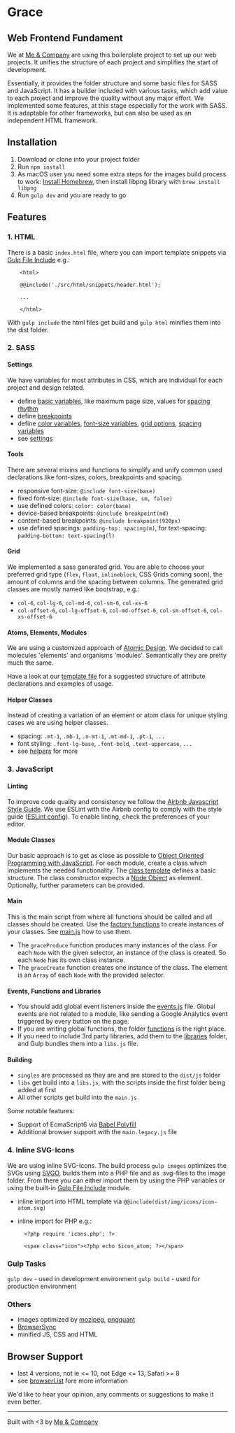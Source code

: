 # Grace
## Web Frontend Fundament

We at [Me & Company](https://me-company.de) are using this boilerplate project to set up our web projects. It unifies the structure of each project and simplifies the start of development.

Essentially, it provides the folder structure and some basic files for SASS and JavaScript. It has a builder included with various tasks, which add value to each project and improve the quality without any major effort. We implemented some features, at this stage especially for the work with SASS. It is adaptable for other frameworks, but can also be used as an independent HTML framework.

## Installation

1. Download or clone into your project folder
2. Run ``npm install``
3. As macOS user you need some extra steps for the images build process to work: [Install Homebrew](https://brew.sh/), then install libpng library with ``brew install libpng``
4. Run ``gulp dev`` and you are ready to go


## Features

### 1. HTML

There is a basic ``index.html`` file, where you can import template snippets via [Gulp File Include](https://www.npmjs.com/package/gulp-file-include) e.g.:

        <html>

        @@include('./src/html/snippets/header.html');

        ...

        </html>

With ``gulp include`` the html files get build and ``gulp html`` minifies them into the dist folder.

### 2. SASS

#### Settings

We have variables for most attributes in CSS, which are individual for each project and design related.

* define [basic variables](/src/sass/01_settings/_base-vars.scss), like maximum page size, values for [spacing rhythm](http://typecast.com/blog/4-simple-steps-to-vertical-rhythm)
* define [breakpoints](/src/sass/01_settings/_breakpoints.scss)
* define [color variables](/src/sass/01_settings/_colors.scss), [font-size variables](/src/sass/01_settings/_font-sizes.scss), [grid options](/src/sass/01_settings/_grid.scss), [spacing variables](/src/sass/01_settings/_spacing.scss)
* see [settings](/src/sass/01_settings)

#### Tools

There are several mixins and functions to simplify and unify common used declarations like font-sizes, colors, breakpoints and spacing.

* responsive font-size: ``@include font-size(base)``
* fixed font-size: ``@include font-size(base, sm, false)``
* use defined colors: ``color: color(base)``
* device-based breakpoints: ``@include breakpoint(md)``
* content-based breakpoints: ``@include breakpoint(920px)``
* use defined spacings: ``padding-top: spacing(m)``, for text-spacing: ``padding-bottom: text-spacing(l)``

#### Grid

We implemented a sass generated grid. You are able to choose your preferred grid type (``flex``, ``float``, ``inlineblock``, CSS Grids coming soon), the amount of columns and the spacing between columns. The generated grid classes are mostly named like bootstrap, e.g.:

* ``col-6``, ``col-lg-6``, ``col-md-6``, ``col-sm-6``, ``col-xs-6``
* ``col-offset-6``, ``col-lg-offset-6``, ``col-md-offset-6``, ``col-sm-offset-6``, ``col-xs-offset-6``

#### Atoms, Elements, Modules
We are using a customized approach of [Atomic Design](http://bradfrost.com/blog/post/atomic-web-design/). We decided to call molecules 'elements' and organisms 'modules'. Semantically they are pretty much the same.

Have a look at our [template file](/src/sass/_template.scss) for a suggested structure of attribute declarations and examples of usage.

#### Helper Classes

Instead of creating a variation of an element or atom class for unique styling cases we are using helper classes.
* spacing: ``.mt-1``, ``.mb-1``, ``.n-mt-1``, ``.mt-md-1``, ``.pt-1``, ``...``
* font styling: ``.font-lg-base``, ``.font-bold``, ``.text-uppercase``, ``...``
* see [helpers](/src/sass/09_helpers) for more

### 3. JavaScript

#### Linting
To improve code quality and consistency we follow the [Airbnb Javascript Style Guide](https://github.com/airbnb/javascript). We use ESLint with the Airbnb config to comply with the style guide ([ESLint config](https://github.com/me-and-company/grace/blob/master/src/js/.eslintrc)). To enable linting, check the preferences of your editor.

#### Module Classes
Our basic approach is to get as close as possible to [Object Oriented Programming with JavaScript](https://developer.mozilla.org/de/docs/Web/JavaScript/Introduction_to_Object-Oriented_JavaScript). For each module, create a class which implements the needed functionality. The [class template](https://github.com/me-and-company/grace/blob/master/src/js/modules/_template.js) defines a basic structure. The class constructor expects a [Node Object](https://developer.mozilla.org/en-US/docs/Web/API/Node) as element. Optionally, further parameters can be provided. 

#### Main
This is the main script from where all functions should be called and all classes should be created. Use the [factory functions](https://github.com/me-and-company/grace/blob/master/src/js/functions/factory.js) to create instances of your classes. See [main.js](https://github.com/me-and-company/grace/blob/master/src/js/base/main.js) how to use them.
* The ``graceProduce`` function produces many instances of the class. For each ``Node`` with the given selector, an instance of the class is created. So each ``Node`` has its own class instance.
* The ``graceCreate`` function creates one instance of the class. The element is an ``Array`` of each ``Node`` with the provided selector.

#### Events, Functions and Libraries
* You should add global event listeners inside the [events.js](https://github.com/me-and-company/grace/blob/master/src/js/base/events.js) file. Global events are not related to a module, like sending a Google Analytics event triggered by every button on the page.
* If you are writing global functions, the folder [functions](https://github.com/me-and-company/grace/tree/master/src/js/functions) is the right place. 
* If you need to include 3rd party libraries, add them to the [libraries](https://github.com/me-and-company/grace/tree/master/src/js/libs) folder, and Gulp  bundles them into a ``libs.js`` file.

#### Building
* ``singles`` are processed as they are and are stored to the ``dist/js`` folder
* ``libs`` get build into a ``libs.js``, with the scripts inside the first folder being added at first
* All other scripts get build into the ``main.js``

Some notable features:
* Support of EcmaScript6 via [Babel Polyfill](https://babeljs.io/docs/usage/polyfill/)
* Additional browser support with the ``main.legacy.js`` file

### 4. Inline SVG-Icons

We are using inline SVG-Icons. The build process ``gulp images`` optimizes the SVGs using [SVGO](https://github.com/svg/svgo), builds them into a PHP file and as .svg-files to the image folder. From there you can either import them by using the PHP variables or using the built-in [Gulp File Include](https://www.npmjs.com/package/gulp-file-include) module.
* inline import into HTML template via ``@@include(dist/img/icons/icon-atom.svg)``
* inline import for PHP e.g.:

        <?php require 'icons.php'; ?>

        <span class="icon"><?php echo $icon_atom; ?></span>

### Gulp Tasks

``gulp dev`` - used in development environment
``gulp build`` - used for production environment

### Others
* images optimized by [mozjpeg](https://www.npmjs.com/package/mozjpeg), [pngquant](https://www.npmjs.com/package/pngquant)
* [BrowserSync](https://www.browsersync.io/)
* minified JS, CSS and HTML

## Browser Support
* last 4 versions, not ie <= 10, not Edge <= 13, Safari >= 8
* see [browserl.ist](http://browserl.ist/?q=last+4+versions%2C+not+ie+%3C%3D+10%2C+not+Edge+%3C%3D+13%2C+Safari+%3E%3D+8) fore more information


We'd like to hear your opinion, any comments or suggestions to make it even better.

----
Built with <3 by [Me & Company](https://me-company.de)
